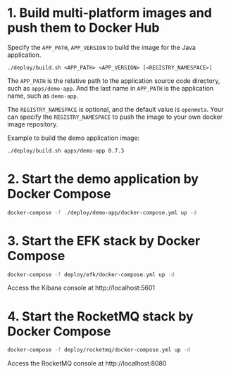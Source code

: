 
# 1. Build multi-platform images and push them to Docker Hub
Specify the `APP_PATH`, `APP_VERSION` to build the image for the Java application.
```
./deploy/build.sh <APP_PATH> <APP_VERSION> [<REGISTRY_NAMESPACE>]
```
The `APP_PATH` is the relative path to the application source code directory, such as `apps/demo-app`.
And the last name in `APP_PATH` is the application name, such as `demo-app`.

The `REGISTRY_NAMESPACE` is optional, and the default value is `openmeta`. 
Your can specify the `REGISTRY_NAMESPACE` to push the image to your own docker image repository.

Example to build the demo application image:
```bash
./deploy/build.sh apps/demo-app 0.7.3
```

# 2. Start the demo application by Docker Compose
```bash
docker-compose -f ./deploy/demo-app/docker-compose.yml up -d
```

# 3. Start the EFK stack by Docker Compose
```bash
docker-compose -f deploy/efk/docker-compose.yml up -d
```
Access the Kibana console at http://localhost:5601

# 4. Start the RocketMQ stack by Docker Compose
```bash
docker-compose -f deploy/rocketmq/docker-compose.yml up -d
```
Access the RocketMQ console at http://localhost:8080